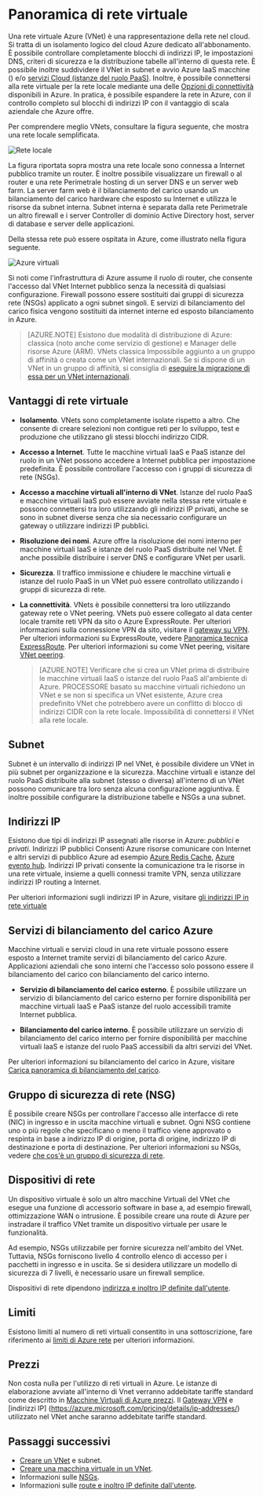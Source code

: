 <properties
   pageTitle="Panoramica di Azure virtuali (VNet)"
   description="Informazioni sulle reti virtuali (VNets) in Azure."
   services="virtual-network"
   documentationCenter="na"
   authors="jimdial"
   manager="carmonm"
   editor="tysonn" />
<tags
   ms.service="virtual-network"
   ms.devlang="na"
   ms.topic="get-started-article"
   ms.tgt_pltfrm="na"
   ms.workload="infrastructure-services"
   ms.date="03/15/2016"
   ms.author="jdial" />

# <a name="virtual-network-overview"></a>Panoramica di rete virtuale

Una rete virtuale Azure (VNet) è una rappresentazione della rete nel cloud.  Si tratta di un isolamento logico del cloud Azure dedicato all'abbonamento. È possibile controllare completamente blocchi di indirizzi IP, le impostazioni DNS, criteri di sicurezza e la distribuzione tabelle all'interno di questa rete. È possibile inoltre suddividere il VNet in subnet e avvio Azure IaaS macchine () e/o [servizi Cloud (istanze del ruolo PaaS)](../cloud-services/cloud-services-choose-me.md). Inoltre, è possibile connettersi alla rete virtuale per la rete locale mediante una delle [Opzioni di connettività](../vpn-gateway/vpn-gateway-about-vpngateways.md#site-to-site-and-multi-site) disponibili in Azure. In pratica, è possibile espandere la rete in Azure, con il controllo completo sul blocchi di indirizzi IP con il vantaggio di scala aziendale che Azure offre.

Per comprendere meglio VNets, consultare la figura seguente, che mostra una rete locale semplificata.

![Rete locale](./media/virtual-networks-overview/figure01.png)

La figura riportata sopra mostra una rete locale sono connessa a Internet pubblico tramite un router. È inoltre possibile visualizzare un firewall o al router e una rete Perimetrale hosting di un server DNS e un server web farm. La server farm web è il bilanciamento del carico usando un bilanciamento del carico hardware che esposto su Internet e utilizza le risorse da subnet interna. Subnet interna è separata dalla rete Perimetrale un altro firewall e i server Controller di dominio Active Directory host, server di database e server delle applicazioni.

Della stessa rete può essere ospitata in Azure, come illustrato nella figura seguente.

![Azure virtuali](./media/virtual-networks-overview/figure02.png)

Si noti come l'infrastruttura di Azure assume il ruolo di router, che consente l'accesso dal VNet Internet pubblico senza la necessità di qualsiasi configurazione. Firewall possono essere sostituiti dai gruppi di sicurezza rete (NSGs) applicato a ogni subnet singoli. E servizi di bilanciamento del carico fisica vengono sostituiti da internet interne ed esposto bilanciamento in Azure.

>[AZURE.NOTE] Esistono due modalità di distribuzione di Azure: classica (noto anche come servizio di gestione) e Manager delle risorse Azure (ARM). VNets classica Impossibile aggiunto a un gruppo di affinità o creata come un VNet internazionali. Se si dispone di un VNet in un gruppo di affinità, si consiglia di [eseguire la migrazione di essa per un VNet internazionali](virtual-networks-migrate-to-regional-vnet.md).

## <a name="virtual-network-benefits"></a>Vantaggi di rete virtuale

- **Isolamento**. VNets sono completamente isolate rispetto a altro. Che consente di creare selezioni non contigue reti per lo sviluppo, test e produzione che utilizzano gli stessi blocchi indirizzo CIDR.

- **Accesso a Internet**. Tutte le macchine virtuali IaaS e PaaS istanze del ruolo in un VNet possono accedere a Internet pubblica per impostazione predefinita. È possibile controllare l'accesso con i gruppi di sicurezza di rete (NSGs).

- **Accesso a macchine virtuali all'interno di VNet**. Istanze del ruolo PaaS e macchine virtuali IaaS può essere avviate nella stessa rete virtuale e possono connettersi tra loro utilizzando gli indirizzi IP privati, anche se sono in subnet diverse senza che sia necessario configurare un gateway o utilizzare indirizzi IP pubblici.

- **Risoluzione dei nomi**. Azure offre la risoluzione dei nomi interno per macchine virtuali IaaS e istanze del ruolo PaaS distribuite nel VNet. È anche possibile distribuire i server DNS e configurare VNet per usarli.

- **Sicurezza**. Il traffico immissione e chiudere le macchine virtuali e istanze del ruolo PaaS in un VNet può essere controllato utilizzando i gruppi di sicurezza di rete.

- **La connettività**. VNets è possibile connettersi tra loro utilizzando gateway rete o VNet peering. VNets può essere collegato al data center locale tramite reti VPN da sito o Azure ExpressRoute. Per ulteriori informazioni sulla connessione VPN da sito, visitare il [gateway su VPN](../vpn-gateway/vpn-gateway-about-vpngateways.md#site-to-site-and-multi-site). Per ulteriori informazioni su ExpressRoute, vedere [Panoramica tecnica ExpressRoute](../expressroute/expressroute-introduction.md). Per ulteriori informazioni su come VNet peering, visitare [VNet peering](virtual-network-peering-overview.md).

    >[AZURE.NOTE] Verificare che si crea un VNet prima di distribuire le macchine virtuali IaaS o istanze del ruolo PaaS all'ambiente di Azure. PROCESSORE basato su macchine virtuali richiedono un VNet e se non si specifica un VNet esistente, Azure crea predefinito VNet che potrebbero avere un conflitto di blocco di indirizzi CIDR con la rete locale. Impossibilità di connettersi il VNet alla rete locale.

## <a name="subnets"></a>Subnet

Subnet è un intervallo di indirizzi IP nel VNet, è possibile dividere un VNet in più subnet per organizzazione e la sicurezza. Macchine virtuali e istanze del ruolo PaaS distribuite alla subnet (stesso o diversa) all'interno di un VNet possono comunicare tra loro senza alcuna configurazione aggiuntiva. È inoltre possibile configurare la distribuzione tabelle e NSGs a una subnet.

## <a name="ip-addresses"></a>Indirizzi IP


Esistono due tipi di indirizzi IP assegnati alle risorse in Azure: *pubblici* e *privati*. Indirizzi IP pubblici Consenti Azure risorse comunicare con Internet e altri servizi di pubblico Azure ad esempio [Azure Redis Cache](https://azure.microsoft.com/services/cache/), [Azure evento hub](https://azure.microsoft.com/documentation/services/event-hubs/). Indirizzi IP privati consente la comunicazione tra le risorse in una rete virtuale, insieme a quelli connessi tramite VPN, senza utilizzare indirizzi IP routing a Internet.

Per ulteriori informazioni sugli indirizzi IP in Azure, visitare [gli indirizzi IP in rete virtuale](virtual-network-ip-addresses-overview-arm.md)

## <a name="azure-load-balancers"></a>Servizi di bilanciamento del carico Azure

Macchine virtuali e servizi cloud in una rete virtuale possono essere esposto a Internet tramite servizi di bilanciamento del carico Azure. Applicazioni aziendali che sono interni che l'accesso solo possono essere il bilanciamento del carico con bilanciamento del carico interno.

- **Servizio di bilanciamento del carico esterno**. È possibile utilizzare un servizio di bilanciamento del carico esterno per fornire disponibilità per macchine virtuali IaaS e PaaS istanze del ruolo accessibili tramite Internet pubblica.

- **Bilanciamento del carico interno**. È possibile utilizzare un servizio di bilanciamento del carico interno per fornire disponibilità per macchine virtuali IaaS e istanze del ruolo PaaS accessibili da altri servizi del VNet.

Per ulteriori informazioni su bilanciamento del carico in Azure, visitare [Carica panoramica di bilanciamento del carico](../load-balancer/load-balancer-overview.md).

## <a name="network-security-group-nsg"></a>Gruppo di sicurezza di rete (NSG)

È possibile creare NSGs per controllare l'accesso alle interfacce di rete (NIC) in ingresso e in uscita macchine virtuali e subnet. Ogni NSG contiene uno o più regole che specificano o meno il traffico viene approvato o respinta in base a indirizzo IP di origine, porta di origine, indirizzo IP di destinazione e porta di destinazione. Per ulteriori informazioni su NSGs, vedere [che cos'è un gruppo di sicurezza di rete](virtual-networks-nsg.md).

## <a name="virtual-appliances"></a>Dispositivi di rete

Un dispositivo virtuale è solo un altro macchine Virtuali del VNet che esegue una funzione di accessorio software in base a, ad esempio firewall, ottimizzazione WAN o intrusione. È possibile creare una route di Azure per instradare il traffico VNet tramite un dispositivo virtuale per usare le funzionalità.

Ad esempio, NSGs utilizzabile per fornire sicurezza nell'ambito del VNet. Tuttavia, NSGs forniscono livello 4 controllo elenco di accesso per i pacchetti in ingresso e in uscita. Se si desidera utilizzare un modello di sicurezza di 7 livelli, è necessario usare un firewall semplice.

Dispositivi di rete dipendono [indirizza e inoltro IP definite dall'utente](virtual-networks-udr-overview.md).

## <a name="limits"></a>Limiti
Esistono limiti al numero di reti virtuali consentito in una sottoscrizione, fare riferimento ai [limiti di Azure rete](../azure-subscription-service-limits.md#networking-limits) per ulteriori informazioni.

## <a name="pricing"></a>Prezzi
Non costa nulla per l'utilizzo di reti virtuali in Azure. Le istanze di elaborazione avviate all'interno di Vnet verranno addebitate tariffe standard come descritto in [Macchine Virtuali di Azure prezzi](https://azure.microsoft.com/pricing/details/virtual-machines/). Il [Gateway VPN](https://azure.microsoft.com/pricing/details/vpn-gateway/) e [indirizzi IP] (https://azure.microsoft.com/pricing/details/ip-addresses/) utilizzato nel VNet anche saranno addebitate tariffe standard.

## <a name="next-steps"></a>Passaggi successivi

- [Creare un VNet](virtual-networks-create-vnet-arm-pportal.md) e subnet.
- [Creare una macchina virtuale in un VNet](../virtual-machines/virtual-machines-windows-hero-tutorial.md).
- Informazioni sulle [NSGs](virtual-networks-nsg.md).
- Informazioni sulle [route e inoltro IP definite dall'utente](virtual-networks-udr-overview.md).
